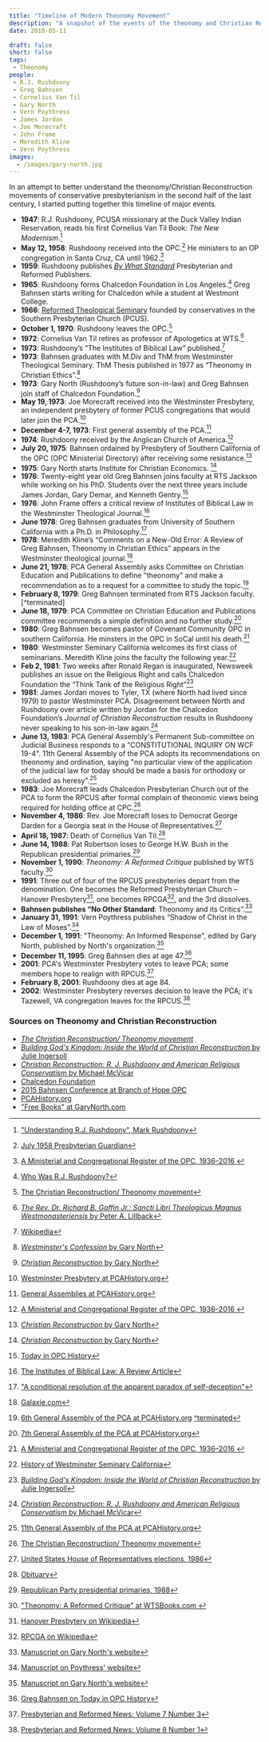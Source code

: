 ```yaml
---
title: "Timeline of Modern Theonomy Movement"
description: "A snapshot of the events of the theonomy and Christian Reconstruction movement from 1947 to 2001."
date: 2018-05-11

draft: false
short: false
tags:
 - Theonomy
people:
 - R.J. Rushdoony
 - Greg Bahnsen
 - Cornelius Van Til
 - Gary North
 - Vern Poythress
 - James Jordan
 - Joe Morecraft
 - John Frame
 - Meredith Kline
 - Vern Poythress
images:
  - /images/gary-north.jpg
---
```


In an attempt to better understand the theonomy/Christian Reconstruction movements of conservative presbyterianism in the second half of the last century, I started putting together this timeline of major events.

* __1947__: R.J. Rushdoony, PCUSA missionary at the Duck Valley Indian Reservation, reads his first Cornelius Van Til Book: _The New Modernism_.[^new-modernism]
* __May 12, 1958__: Rushdoony received into the OPC.[^opc] He ministers to an OP congregation in Santa Cruz, CA until 1962.[^opc-directory]
* __1959__: Rushdoony publishes [_By What Standard_](https://chalcedon.edu/store/39973-by-what-standard) Presbyterian and Reformed Publishers.
* __1965__: Rushdoony forms Chalcedon Foundation in Los Angeles.[^chalcedon] Greg Bahnsen starts writing for Chalcedon while a student at Westmont College.
* __1966__: [Reformed Theological Seminary](https://en.wikipedia.org/wiki/Reformed_Theological_Seminary) founded by conservatives in the Southern Presbyterian Church (PCUS).
* __October 1, 1970__: Rushdoony leaves the OPC.[^watson]
* __1972__: Cornelius Van Til retires as professor of Apologetics at WTS.[^os]
* __1973__: Rushdoony’s “The Institutes of Biblical Law” published.[^institutes]
* __1973__: Bahnsen graduates with M.Div and ThM from Westminster Theological Seminary. ThM Thesis published in 1977 as “Theonomy in Christian Ethics”.[^westminsters-confession]
* __1973__: Gary North (Rushdoony’s future son-in-law) and Greg Bahnsen join staff of Chalcedon Foundation.[^christian-reconstruction]
* __May 19, 1973__: Joe Morecraft received into the Westminster Presbytery, an independent presbytery of former PCUS congregations that would later join the PCA.[^pcahistory]
* __December 4-7, 1973__: First general assembly of the PCA.[^firstga]
* __1974__: Rushdoony received by the Anglican Church of America.[^opc-directory]
* __July 20, 1975__: Bahnsen ordained by Presbytery of Southern California of the OPC (OPC Ministerial Directory) after receiving some resistance.[^christian-reconstruction]
* __1975__: Gary North starts Institute for Christian Economics.
[^christian-reconstruction]
* __1976__: Twenty-eight year old Greg Bahnsen joins faculty at RTS Jackson while working on his PhD. Students over the next three years include James Jordan, Gary Demar, and Kenneth Gentry.[^76]
* __1976__: John Frame offers a critical review of Institutes of Biblical Law in the Westminster Theological Journal.[^journal]
* __June 1978__: Greg Bahnsen graduates from University of Southern California with a Ph.D. in Philosophy.[^phd]
* __1978__: Meredith Kline’s “Comments on a New-Old Error: A Review of Greg Bahnsen, Theonomy in Christian Ethics” appears in the Westminster theological journal.[^kline]
* __June 21, 1978__: PCA General Assembly asks Committee on Christian Education and Publications to define "theonomy" and make a recommendation as to a request for a committee to study the topic.[^78ga]
* __February 8, 1979__: Greg Bahnsen terminated from RTS Jackson faculty.[^terminated]
* __June 18, 1979__: PCA Committee on Christian Education and Publications committee recommends a simple definition and no further study.[^79ga]
* __1980__: Greg Bahnsen becomes pastor of Covenant Community OPC in southern California. He minsters in the OPC in SoCal until his death.[^opc-directory]
* __1980__: Westminster Seminary California welcomes its first class of seminarians. Meredith Kline joins the faculty the following year.[^wsc]
* __Feb 2, 1981__: Two weeks after Ronald Regan is inaugurated, Newsweek publishes an issue on the Religious Right and calls Chalcedon Foundation the “Think Tank of the Religious Right”[^newsweek]
* __1981__: James Jordan moves to Tyler, TX (where North had lived since 1979) to pastor Westminster PCA. Disagreement between North and Rushdoony over article written by Jordan for the Chalcedon Foundation’s _Journal of Christian Reconstruction_ results in Rushdoony never speaking to his son-in-law again.[^mcvicar]
* __June 13, 1983__: PCA General Assembly's Permanent Sub-committee on Judicial Business responds to a "CONSTITUTIONAL INQUIRY ON WCF 19-4". 11th General Assembly of the PCA adopts its recommendations on theonomy and ordination, saying "no particular view of the application of the judicial law for today should be made a basis for orthodoxy or excluded as heresy".[^83ga]
* __1983__: Joe Morecraft leads Chalcedon Presbyterian Church out of the PCA to form the RPCUS after formal complain of theonomic views being required for holding office at CPC.[^watson]
* __November 4, 1986__: Rev. Joe Morecraft loses to Democrat George Darden for a Georgia seat in the House of Representatives.[^darden]
* __April 18, 1987__: Death of Cornelius Van Til.[^obit]
* __June 14, 1988__: Pat Robertson loses to George H.W. Bush in the Republican presidential primaries.[^1988primary]
* __November 1, 1990__: _Theonomy: A Reformed Critique_ published  by WTS faculty.[^wtsbooks]
* __1991__: Three out of four of the RPCUS presbyteries depart from the denomination. One becomes the Reformed Presbyterian Church – Hanover Presbytery[^hanover], one becomes RPCGA[^rpcga], and the 3rd dissolves.
* __Bahnsen publishes “No Other Standard__: Theonomy and its Critics”.[^noother]
* __January 31, 1991__: Vern Poythress publishes “Shadow of Christ in the Law of Moses”.[^shadow]
* __December 1, 1991__: "Theonomy: An Informed Response", edited by Gary North, published by North's organization.[^informed]
* __December 11, 1995__: Greg Bahnsen dies at age 47.[^bahnsendeath]
* __2001__: PCA's Westminster Presbytery votes to leave PCA; some members hope to realign with RPCUS.[^2001]
* __February 8, 2001__: Rushdoony dies at age 84.
* __2002__: Westminster Presbytery reverses decision to leave the PCA; it's Tazewell, VA congregation leaves for the RPCUS.[^2002]

[^new-modernism]: ["Understanding R.J. Rushdoony", Mark Rushdoony](https://www.youtube.com/watch?v=BQfK_5L82IQ)
[^opc]: [July 1958 Presbyterian Guardian](https://www.opc.org/cfh/guardian/Volume_27/1958-07-15.pdf)
[^opc-directory]: [A Ministerial and Congregational Register of the OPC, 1936–2016
](https://store.opc.org/ProductDetails.asp?ProductCode=H-Ministerial-Register)
[^chalcedon]: [Who Was R.J. Rushdoony?](https://chalcedon.edu/about/who-was-r-j-rushdoony)
[^watson]: [The Christian Reconstruction/
Theonomy movement](http://www.christianstudylibrary.org/files/pub/20150811%20-%20WatsonDK_The%20Christian%20Reconstruction%20-%20Theonomy%20Movement.pdf)
[^os]: [_The Rev. Dr. Richard B. Gaffin Jr.: Sancti Libri Theologicus Magnus Westmonasteriensis_ by Peter A. Lillback](http://www.opc.org/os.html?article_id=273&pfriendly=Y)
[^institutes]: [Wikipedia](https://en.wikipedia.org/wiki/The_Institutes_of_Biblical_Law)
[^westminsters-confession]: [_Westminster's Confession_ by Gary North](https://www.garynorth.com/freebooks/docs/pdf/westministers_confession.pdf)
[^christian-reconstruction]: [_Christian Reconstruction_ by Gary North](https://www.garynorth.com/freebooks/docs/pdf/christian_reconstruction.pdf)
[^pcahistory]: [Westminster Presbytery at PCAHistory.org](http://pcahistory.org/findingaids/presbyteriesNZ/westminster.html)
[^firstga]: [General Assemblies at PCAHistory.org](http://www.pcahistory.org/ga/index.html#1)
[^76]: [Today in OPC History](http://opc.org/today.html?history_id=644)
[^journal]: [The Institutes of Biblical Law: A Review Article](https://frame-poythress.org/the-institutes-of-biblical-law-a-review-article/)
[^phd]: ["A conditional resolution of the apparent paradox of self-deception"](http://digitallibrary.usc.edu/cdm/ref/collection/p15799coll3/id/388025)
[^kline]: [Galaxie.com](http://www.galaxie.com/article/wtj41-1-11)
[^obit]: [Obituary](http://www.vantil.info/articles/obituary.html)
[^78ga]: [6th General Assembly of the PCA at PCAHistory.org](http://www.pcahistory.org/ga/6th_pcaga_1978.pdf)
[^terminated](https://americanvision.org/11827/greg-bahnsen-what-really-happened-at-reformed-theological-seminary-rts/)
[^79ga]:  [7th General Assembly of the PCA at PCAHistory.org](http://pcahistory.org/pca/2-555.html)
[^83ga]:  [11th General Assembly of the PCA at PCAHistory.org](http://www.pcahistory.org/ga/11th_pcaga_1983.pdf)
[^wsc]: [History of Westminster Seminary California](https://www.wscal.edu/about-wsc/history)
[^1988primary]: [Republican Party presidential primaries, 1988](https://en.wikipedia.org/wiki/Republican_Party_presidential_primaries,_1988)
[^newsweek]: [_Building God's Kingdom: Inside the World of Christian Reconstruction_ by Julie Ingersoll](https://amzn.to/2IavxOD)
[^wtsbooks]: ["Theonomy: A Reformed Critique" at WTSBooks.com
](https://www.wtsbooks.com/theonomy-barker-9780310521716)
[^darden]: [United States House of Representatives elections, 1986](https://en.wikipedia.org/wiki/United_States_House_of_Representatives_elections,_1986)
[^hanover]: [Hanover Presbytery on Wikipedia](https://en.wikipedia.org/wiki/Reformed_Presbyterian_Church_%E2%80%93_Hanover_Presbytery)
[^rpcga]: [RPCGA on Wikipedia](https://en.wikipedia.org/wiki/Reformed_Presbyterian_Church_General_Assembly)
[^noother]: [Manuscript on Gary North's website](https://www.garynorth.com/freebooks/docs/pdf/no_other_standard.pdf)
[^shadow]: [Manuscript on Poythress' website](https://frame-poythress.org/ebooks/the-shadow-of-christ-in-the-law-of-moses/)
[^informed]: [Manuscript on Gary North's website](https://www.garynorth.com/freebooks/docs/pdf/theonomy_an_informed_response.pdf)
[^bahnsendeath]: [Greg Bahnsen on Today in OPC History](http://opc.org/today.html?history_id=644)
[^2001]: [Presbyterian and Reformed News: Volume 7 Number 3](http://www.presbyteriannews.org/volumes/v7/3/pr7-3.pdf)
[^2002]: [Presbyterian and Reformed News: Volume 8 Number 1](http://www.presbyteriannews.org/volumes/v8/1/pr31.pdf)
[^mcvicar]: [_Christian Reconstruction: R. J. Rushdoony and American Religious Conservatism_ by Michael McVicar](https://amzn.to/2KgylXf)



### Sources on Theonomy and Christian Reconstruction

* [_The Christian Reconstruction/
Theonomy movement_](http://www.christianstudylibrary.org/files/pub/20150811%20-%20WatsonDK_The%20Christian%20Reconstruction%20-%20Theonomy%20Movement.pdf)
* [_Building God's Kingdom: Inside the World of Christian Reconstruction_ by Julie Ingersoll](https://amzn.to/2IavxOD)
* [_Christian Reconstruction: R. J. Rushdoony and American Religious Conservatism_ by Michael McVicar](https://amzn.to/2KgylXf)
* [Chalcedon Foundation](https://chalcedon.edu/about/who-was-r-j-rushdoony)
* [2015 Bahnsen Conference at Branch of Hope OPC](https://www.youtube.com/watch?v=AFmOzUbO4DI&list=PL9oMpgMQ3_o92RtFaQsxWS_ed5acTGaz0)
* [PCAHistory.org](http://www.pcahistory.org/)
* ["Free Books" at GaryNorth.com](http://www.garynorth.com/freebooks/sidefrm2.htm)

